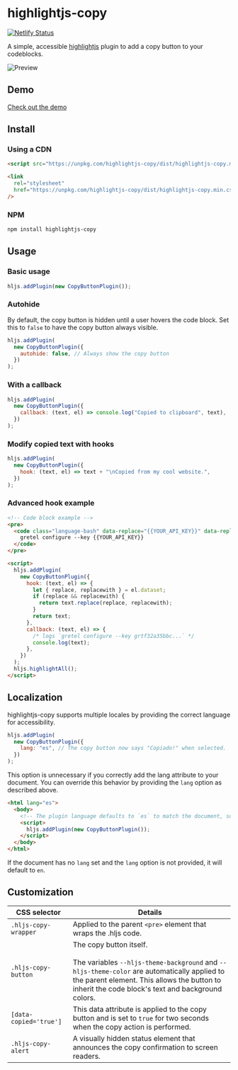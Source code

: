 # highlightjs-copy

[![Netlify Status](https://api.netlify.com/api/v1/badges/6b2257bf-a914-4f05-8166-a678eaff9fe8/deploy-status)](https://app.netlify.com/sites/highlightjs-copy/deploys)

A simple, accessible [highlightjs](https://github.com/highlightjs/highlight.js) plugin to add a copy button to your codeblocks.

![Preview](https://repository-images.githubusercontent.com/376601151/45b9bc80-cc37-11eb-936c-c3a55741bf77)

## Demo

[Check out the demo](https://highlightjs-copy.netlify.app)

## Install

### Using a CDN

```html
<script src="https://unpkg.com/highlightjs-copy/dist/highlightjs-copy.min.js"></script>
```

```html
<link
  rel="stylesheet"
  href="https://unpkg.com/highlightjs-copy/dist/highlightjs-copy.min.css"
/>
```

### NPM

```bash
npm install highlightjs-copy
```

## Usage

### Basic usage

```javascript
hljs.addPlugin(new CopyButtonPlugin());
```

### Autohide

By default, the copy button is hidden until a user hovers the code block. Set this to `false` to have the copy button always visible.

```javascript
hljs.addPlugin(
  new CopyButtonPlugin({
    autohide: false, // Always show the copy button
  })
);
```

### With a callback

```javascript
hljs.addPlugin(
  new CopyButtonPlugin({
    callback: (text, el) => console.log("Copied to clipboard", text),
  })
);
```

### Modify copied text with hooks

```javascript
hljs.addPlugin(
  new CopyButtonPlugin({
    hook: (text, el) => text + "\nCopied from my cool website.",
  })
);
```

### Advanced hook example

```html
<!-- Code block example -->
<pre>
  <code class="language-bash" data-replace="{{YOUR_API_KEY}}" data-replaceWith="grtf32a35bbc...">
    gretel configure --key {{YOUR_API_KEY}}
  </code>
</pre>

<script>
  hljs.addPlugin(
    new CopyButtonPlugin({
      hook: (text, el) => {
        let { replace, replacewith } = el.dataset;
        if (replace && replacewith) {
          return text.replace(replace, replacewith);
        }
        return text;
      },
      callback: (text, el) => {
        /* logs `gretel configure --key grtf32a35bbc...` */
        console.log(text);
      },
    })
  );
  hljs.highlightAll();
</script>
```

## Localization

highlightjs-copy supports multiple locales by providing the correct language for accessibility.

```js
hljs.addPlugin(
  new CopyButtonPlugin({
    lang: "es", // The copy button now says "Copiado!" when selected.
  })
);
```

This option is unnecessary if you correctly add the lang attribute to your document. You can override this behavior by providing the `lang` option as described above.

```html
<html lang="es">
  <body>
    <!-- The plugin language defaults to `es` to match the document, so manually setting it is unnecessary. -->
    <script>
      hljs.addPlugin(new CopyButtonPlugin());
    </script>
  </body>
</html>
```

If the document has no `lang` set and the `lang` option is not provided, it will default to `en`.

## Customization

| CSS selector           | Details                                                                                                                                                                                                                             |
| ---------------------- | ----------------------------------------------------------------------------------------------------------------------------------------------------------------------------------------------------------------------------------- |
| `.hljs-copy-wrapper`   | Applied to the parent `<pre>` element that wraps the .hljs code.                                                                                                                                                                    |
| `.hljs-copy-button`    | The copy button itself.<br /><br />The variables `--hljs-theme-background` and `--hljs-theme-color` are automatically applied to the parent element. This allows the button to inherit the code block's text and background colors. |
| `[data-copied='true']` | This data attribute is applied to the copy button and is set to `true` for two seconds when the copy action is performed.                                                                                                           |
| `.hljs-copy-alert`     | A visually hidden status element that announces the copy confirmation to screen readers.                                                                                                                                            |
